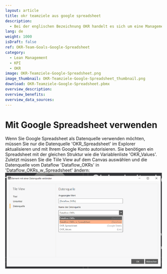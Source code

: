 ```yaml
---
layout: article
title: okr teamziele aus google spreadsheet
description: 
  - Bei der englischen Bezeichnung OKR handelt es sich um eine Management Methode, um die Ziele eines jeden einzelnen Mitarbeiters mit denen des Unternehmens zu verbinden. Diese Vorlage bietet die Möglichkeit, bis zu 4 Objekte (Objectives) und je 3 Schlüsselresultate (Key Results) anzeigen zu lassen. Hierfür werden die jeweiligen Daten aus einer Variablenliste geladen. Sie können diese Variablenliste durch eine andere Datenquelle, wie z.B. Google Spreadsheet oder Excel ersetzen, sodass Sie die Datenquelle für Ihre Bedürfnisse anpassen können.
lang: de
weight: 1000
isDraft: false
ref: OKR-Team-Goals-Google-Spreadsheet
category:
  - Lean Management
  - KPI
  - OKR
image: OKR-Teamziele-Google-Spreadsheet.png
image_thumbnail: OKR-Teamziele-Google-Spreadsheet_thumbnail.png
download: OKR-Teamziele-Google-Spreadsheet.pbmx
overview_description:
overview_benefits:
overview_data_sources:
---
```

# Mit Google Spreadsheet verwenden

Wenn Sie Google Spreadsheet als Datenquelle verwenden möchten, müssen Sie nur die Datenquelle 'OKR_Spreadsheet' im Explorer aktualisieren und mit Ihrem Google Konto autorisieren. Sie benötigen ein Spreadsheet mit der gleichen Struktur wie die Variablenliste 'OKR_Values'. Zuletzt müssen Sie die Tiile View auf dem Canvas auswählen und die Datenquelle vom Dataflow 'Dataflow_OKRs' in 'Dataflow_OKRs_w_Spreadsheet' ändern:
![image_live](img/use-spreadsheet-de.png)
